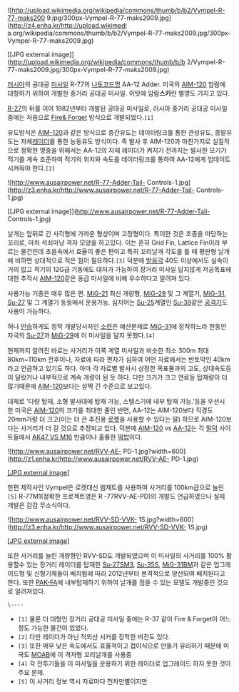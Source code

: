 ![http://upload.wikimedia.org/wikipedia/commons/thumb/b/b2/Vympel-R-77-maks200
9.jpg/300px-Vympel-R-77-maks2009.jpg](http://z4.enha.kr/http://upload.wikimedi
a.org/wikipedia/commons/thumb/b/b2/Vympel-R-77-maks2009.jpg/300px-
Vympel-R-77-maks2009.jpg)

[[JPG external image]](http://upload.wikimedia.org/wikipedia/commons/thumb/b/b
2/Vympel-R-77-maks2009.jpg/300px-Vympel-R-77-maks2009.jpg)

[러시아](%EB%9F%AC%EC%8B%9C%EC%95%84.md)의 공대공
[미사일](%EB%AF%B8%EC%82%AC%EC%9D%BC.md) R-77의 [나토코드명](%EB%82%98%ED%86%A0%20%EC%BD%94%EB%93%9C%EB%AA%85.md) AA-12 Adder. 미국의
[AIM-120](AIM-120.md) 암람에 대항하기 위하여 개발한 중거리 공대공 미사일. 이탓에 암람**스키**란 별명도 가지고
있다.

[R-27](R-27.md)의 뒤를 이어 1982년부터 개발된 공대공 미사일로, 러시아 중거리 공대공 미사일 중에는 처음으로 [Fire& Forget](Fire%20%26%20Forget.md) 방식으로 개발되었다.`[1]`

유도방식은 [AIM-120](AIM-120.md)과 같은 방식으로 중간유도는 데이터링크를 통한 관성유도, 종말유도는
자체[레이더](%EB%A0%88%EC%9D%B4%EB%8D%94.md)를 통한 능동유도 방식이다. 즉 발사 후 AIM-120과
마찬가지로 실질적으로 정확한 명중을 위해서는 AA-12의 자체 레이더가 켜지기 전까지는 발사한 모기가 적기를 계속 조준하여 적기의 위치와
속도를 데이터링크를 통하여 AA-12에게 업데이트 시켜줘야 한다.`[2]`

![http://www.ausairpower.net/R-77-Adder-Tail-
Controls-1.jpg](http://z3.enha.kr/http://www.ausairpower.net/R-77-Adder-Tail-
Controls-1.jpg)

[[JPG external image]](http://www.ausairpower.net/R-77-Adder-Tail-
Controls-1.jpg)

날개는 앞뒤로 긴 사각형에 가까운 형상이며 고정형이다. 특이한 것은 조종을 마당하는 꼬리로, 마치 석쇠마냥 격자 모양을 하고있다. 이는 흔히
Grid Fin, Lattice Fin이라 부르는 물건인데 초음속에서 효율이 좋은 편이고 특히 꼬리날개 각도를 틀 때 평판형 날개에 비하면
상대적으로 적은 힘이 필요하다.`[3]` 덕분에 [받음각](%EB%B0%9B%EC%9D%8C%EA%B0%81.md) 40도 이상에서도
실속이 거의 없고 적기의 12G급 기동에도 대처가 가능하여 장거리 미사일 답지않게 저공목표에 대한 추적시
[AIM-120](AIM-120.md)같은 동급 미사일에 비해 우수하다고 알려져 있다.

사용가능 기종은 매우 많은 편. [MiG-21](MiG-21.md) 최신 개량형, [MiG-29](MiG-29.md) 및 그
계열기, [MiG-31](MiG-31.md), [Su-27](Su-27.md) 및 그 계열기 등등에서 운용가능. 심지어는
[Su-25](Su-25.md)계열인 [Su-39](Su-39.md)같은
[공격기](%EA%B3%B5%EA%B2%A9%EA%B8%B0.md)도 사용이 가능하다.

허나 [안습](%EC%95%88%EC%8A%B5.md)하게도 정작 개발당사자인 [소련](%EC%86%8C%EB%A0%A8.md)은
예산문제로 [MiG-31](MiG-31.md)에 장착하느라 한동안 자국의 [Su-27](Su-27.md)과
[MiG-29](MiG-29.md)에 이 미사일을 달지 못했다.`[4]`

현재까지 알려진 바로는 사거리가 이쪽 계열 미사일과 비슷한 최소 300m 최대 80km~110km 전후이나, 자료에 따라 편차가 심하여 어떤
자료에서는 반토막인 40km라고 언급하고 있기도 하다. 아마 각 자료별 발사시 상정한 목표물과의 고도, 상대속도등이 달랐거나 내부적으로 계속
개량이 된 듯 하다. 다만 크기가 크고 연료등 탑재량이 더 많기때문에 [AIM-120](AIM-120.md)보다는 살짝 긴 수준으로
보고있다.

대체로 '다량 탑재, 소형 발사대에 탑재 가능, 스텔스기에 내부 탑재 가능.'등을 우선시 한 미국은
[AIM-120](AIM-120.md)의 크기를 최대한 줄인 반면, AA-12는 AIM-120보다 직경도 20mm가량 더 크고(이는 더
큰 추진용 [로켓](%EB%A1%9C%EC%BC%93.md)을 사용할 수 있다는 말) 하므로 AIM-120보다는 사거리가 더 길 것으로
추정되고 있다. 덕분에 [AIM-120](AIM-120.md) vs [AA-12](AA-12.md)는 각
[밀덕](%EB%B0%80%EB%8D%95.md) 사이트들에서 [AK47 VS M16](AK47%20VS%20M16.md)
만큼이나 훌륭한 [떡밥](%EB%96%A1%EB%B0%A5.md)이다.

![http://www.ausairpower.net/RVV-AE-
PD-1.jpg?width=600](http://z1.enha.kr/http://www.ausairpower.net/RVV-AE-
PD-1.jpg)

[[JPG external image]](http://www.ausairpower.net/RVV-AE-PD-1.jpg)

한편 제작사인 Vympel은 로켓대신 램제트를 사용하여 사거리를 100km급으로 늘린`[5]` R-77M1(정확한 프로젝트명은 R
-77RVV-AE-PD)의 개발도 언급하였으나 실제 개발은 감감 무소식이다.

![http://www.ausairpower.net/RVV-SD-VVK-
1S.jpg?width=600](http://z3.enha.kr/http://www.ausairpower.net/RVV-SD-VVK-
1S.jpg)

[[JPG external image]](http://www.ausairpower.net/RVV-SD-VVK-1S.jpg)

또한 사거리를 늘린 개량형인 RVV-SD도 개발되였으며 이 미사일의 사거리를 100% 활용할수 있는 장거리 레이더를 탑재한 [Su-27SM3](Su-27.md), [Su-35S](Su-35.md), [MiG-31BM](MiG-31.md)과 같은
업그레이드형 및 신형기체들이 배치됨에 따라 2012년부터 본격적으로 양산되여 배치된다고 한다. 또한 [PAK-FA](PAK-FA.md)에 내부탑재하기 위하여 날개를 접을 수 있는 모델도 개발중인 것으로 알려져있다.

`\----`

  * `[1]` 물론 더 대형인 장거리 공대공 미사일 중에는 R-37 같이 Fire & Forget이 어느정도 가능한 물건이 있었다.
  * `[2]` 다만 레이더가 아닌 적외선 시커를 장착한 버전도 있다.
  * `[3]` 또한 매우 낮은 속도에서도 효율적이고 접이식으로 만들기 유리하기 때문에 미국도 [MOAB](MOAB.md)에 이 격자형 꼬리날개를 사용중
  * `[4]` 각 전투기들을 이 미사일을 운용하기 위한 레이더로 업그레이드 하지 못한 것이 주요 문제.
  * `[5]` 이 사거리 정보 역시 자료마다 천차만별이지만 


